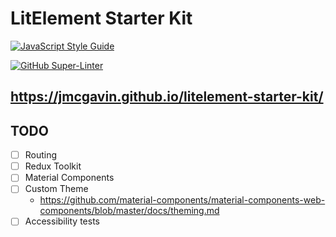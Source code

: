 # LitElement Starter Kit

[![JavaScript Style Guide](https://img.shields.io/badge/code_style-standard-brightgreen.svg)](https://standardjs.com)

[![GitHub Super-Linter](https://github.com/jmcgavin/litelement-starter-kit/workflows/Lint%20Code%20Base/badge.svg)](https://github.com/marketplace/actions/super-linter)

## https://jmcgavin.github.io/litelement-starter-kit/

## TODO

- [ ] Routing
- [ ] Redux Toolkit
- [ ] Material Components
- [ ] Custom Theme
  - https://github.com/material-components/material-components-web-components/blob/master/docs/theming.md
- [ ] Accessibility tests
